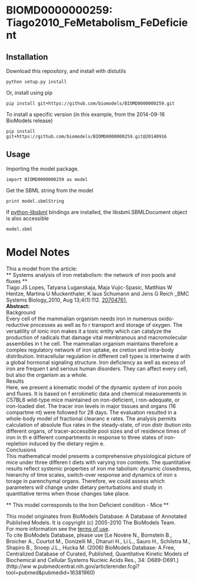 # BIOMD0000000259: Tiago2010_FeMetabolism_FeDeficient

## Installation

Download this repository, and install with distutils

`python setup.py install`

Or, install using pip

`pip install git+https://github.com/biomodels/BIOMD0000000259.git`

To install a specific version (in this example, from the 2014-09-16 BioModels release)

`pip install git+https://github.com/biomodels/BIOMD0000000259.git@20140916`

## Usage

Importing the model package.

`import BIOMD0000000259 as model`

Get the SBML string from the model

`print model.sbmlString`

If [python-libsbml](https://pypi.python.org/pypi/python-libsbml) bindings are
installed, the libsbml.SBMLDocument object is also accessible

`model.sbml`


# Model Notes


This a model from the article:  
** Systems analysis of iron metabolism: the network of iron pools and fluxes **   
Tiago JS Lopes, Tatyana Luganskaja, Maja Vujic-Spasic, Matthias W Hentze,
Martina U Muckenthaler, K laus Schumann and Jens G Reich _BMC Systems
Biology_2010, Aug 13;4(1):112.
[20704761](http://www.ncbi.nlm.nih.gov/pubmed/20704761),  
**Abstract:**   
Background  
Every cell of the mammalian organism needs iron in numerous oxido-reductive
processes as well as fo r transport and storage of oxygen. The versatility of
ionic iron makes it a toxic entity which can catalyze the production of
radicals that damage vital membranous and macromolecular assemblies in t he
cell. The mammalian organism maintains therefore a complex regulatory network
of iron uptake, ex cretion and intra-body distribution. Intracellular
regulation in different cell types is intertwine d with a global hormonal
signaling structure. Iron deficiency as well as excess of iron are frequen t
and serious human disorders. They can affect every cell, but also the organism
as a whole.  
Results  
Here, we present a kinematic model of the dynamic system of iron pools and
fluxes. It is based on f errokinetic data and chemical measurements in C57BL6
wild-type mice maintained on iron-deficient, i ron-adequate, or iron-loaded
diet. The tracer iron levels in major tissues and organs (16 compartme nt)
were followed for 28 days. The evaluation resulted in a whole-body model of
fractional clearanc e rates. The analysis permits calculation of absolute flux
rates in the steady-state, of iron distr ibution into different organs, of
tracer-accessible pool sizes and of residence times of iron in th e different
compartments in response to three states of iron-repletion induced by the
dietary regim e.  
Conclusions  
This mathematical model presents a comprehensive physiological picture of mice
under three differen t diets with varying iron contents. The quantitative
results reflect systemic properties of iron me tabolism: dynamic closedness,
hierarchy of time scales, switch-over response and dynamics of iron s torage
in parenchymal organs. Therefore, we could assess which parameters will change
under dietary perturbations and study in quantitative terms when those changes
take place.

** This model corresponds to the Iron Deficient condition - Mice **

This model originates from BioModels Database: A Database of Annotated
Published Models. It is copyright (c) 2005-2010 The BioModels Team.  
For more information see the [terms of
use](http://www.ebi.ac.uk/biomodels/legal.html).  
To cite BioModels Database, please use [Le Novère N., Bornstein B., Broicher
A., Courtot M., Donizelli M., Dharuri H., Li L., Sauro H., Schilstra M.,
Shapiro B., Snoep J.L., Hucka M. (2006) BioModels Database: A Free,
Centralized Database of Curated, Published, Quantitative Kinetic Models of
Biochemical and Cellular Systems Nucleic Acids Res., 34: D689-D691.](http://ww
w.pubmedcentral.nih.gov/articlerender.fcgi?tool=pubmed&pubmedid=16381960)


